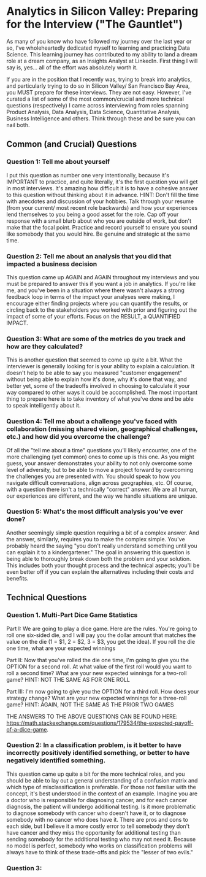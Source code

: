 # Analytics in Silicon Valley: Preparing for the Interview ("The Gauntlet")

As many of you know who have followed my journey over the last year or so, I've wholeheartedly dedicated myself to learning and practicing Data Science.  This learning journey has contributed to my ability to land a dream role at a dream company, as an Insights Analyst at LinkedIn.  First thing I will say is, yes... all of the effort was absolutely worth it.

If you are in the position that I recently was, trying to break into analytics, and particularly trying to do so in Silicon Valley/ San Francisco Bay Area, you MUST prepare for these interviews.  They are not easy.  However, I've curated a list of some of the most common/crucial and more technical questions (respectively)  I came across interviewing from roles spanning Product Analysis, Data Analysis, Data Science, Quantitative Analysis, Business Intelligence and others.  Think through these and be sure you can nail both.

## Common (and Crucial) Questions

### Question 1: Tell me about yourself

I put this question as number one very intentionally, because it's IMPORTANT to practice, and quite literally, it's the first question you will get in most interviews.  It's amazing how difficult it is to have a cohesive answer to this question without thinking about it in advance.  HINT: Don't fill the time with anecdotes and discussion of your hobbies.  Talk through your resume (from your current/ most recent role backwards) and how your experiences lend themselves to you being a good asset for the role.  Cap off your response with a small blurb about who you are outside of work, but don't make that the focal point.  Practice and record yourself to ensure you sound like somebody that you would hire.  Be genuine and strategic at the same time.

### Question 2: Tell me about an analysis that you did that impacted a business decision

This question came up AGAIN and AGAIN throughout my interviews and you must be prepared to answer this if you want a job in analytics.  If you're like me, and you've been in a situation where there wasn't always a strong feedback loop in terms of the impact your analyses were making, I encourage either finding projects where you can quantify the results, or circling back to the stakeholders you worked with prior and figuring out the impact of some of your efforts.  Focus on the RESULT, a QUANTIFIED IMPACT.

### Question 3: What are some of the metrics do you track and how are they calculated? 

This is another question that seemed to come up quite a bit. What the interviewer is generally looking for is your ability to explain a calculation.  It doesn't help to be able to say you measured "customer engagement" without being able to explain how it's done, why it's done that way, and better yet, some of the tradeoffs involved in choosing to calculate it your way compared to other ways it could be accomplished. The most important thing to prepare here is to take inventory of what you've done and be able to speak intelligently about it.

### Question 4: Tell me about a challenge you've faced with collaboration (missing shared vision, geographical challenges, etc.) and how did you overcome the challenge?

Of all the "tell me about a time" questions you'll likely encounter, one of the more challenging (yet common) ones to come up is this one.  As you might guess, your answer demonstrates your ability to not only overcome some level of adversity, but to be able to move a project forward by overcoming the challenges you are presented with. You should speak to how you navigate difficult conversations, align across geographies, etc.  Of course, with a question there isn't a technically "correct" answer.  We are all human, our experiences are different, and the way we handle situations are unique.

### Question 5: What's the most difficult analysis you've ever done?

Another seemingly simple question requiring a bit of a complex answer.  And the answer, similarly, requires  you to make the complex simple.  You've probably heard the saying "you don't really understand something until you can explain it to a kindergartener." The goal in answering this question is being able to thoroughly break down both the problem and  your solution.  This includes both your thought process and the technical aspects; you'll be even better off if you can explain the alternatives including their costs and benefits.


## Technical Questions

### Question 1. Multi-Part Dice Game Statistics 

Part I: We are going to play a dice game.  Here are the rules.  You're going to roll one six-sided die, and  I will pay you the dollar amount that matches the value on the die (1 = $1, 2 = $2, 3 = $3, you get the idea).  If you roll the die one time, what are your expected winnings
  
Part II: Now that you've rolled the die one time, I'm going to give you the OPTION for a second roll.  At what value of the first roll would you want to roll a second time? What are your new expected winnings for a two-roll game? HINT: NOT THE SAME AS FOR ONE ROLL
  
Part III: I'm now going to give you the OPTION for a third roll.  How does your strategy change?  What are your new expected winnings for a three-roll game?  HINT: AGAIN, NOT THE SAME AS THE PRIOR TWO GAMES
  
THE ANSWERS TO THE ABOVE QUESTIONS CAN BE FOUND HERE: https://math.stackexchange.com/questions/179534/the-expected-payoff-of-a-dice-game. 


### Question 2: In a classification problem, is it better to have incorrectly positively identified something, or better to have negatively identified something.

This question came up quite a bit for the more technical roles, and you should be able to lay out a general understanding of a confusion matrix and which type of misclassification is preferable.  For those not familiar with the concept, it's best understood in the context of an example.  Imagine you are a doctor who is responsible for diagnosing cancer, and for each cancer diagnosis, the patient will undergo additional testing.  Is it more problematic to diagnose somebody with cancer who doesn't have it, or to diagnose somebody with no cancer who does have it.  There are pros and cons to each side, but I believe it a more costly error to tell somebody they don't have cancer and they miss the opportunity for additional testing than sending somebody for the additional testing who may not need it.   Because no model is perfect, somebody who works on classification problems will always have to think of these trade-offs and pick the "lesser of two evils."

### Question 3:
